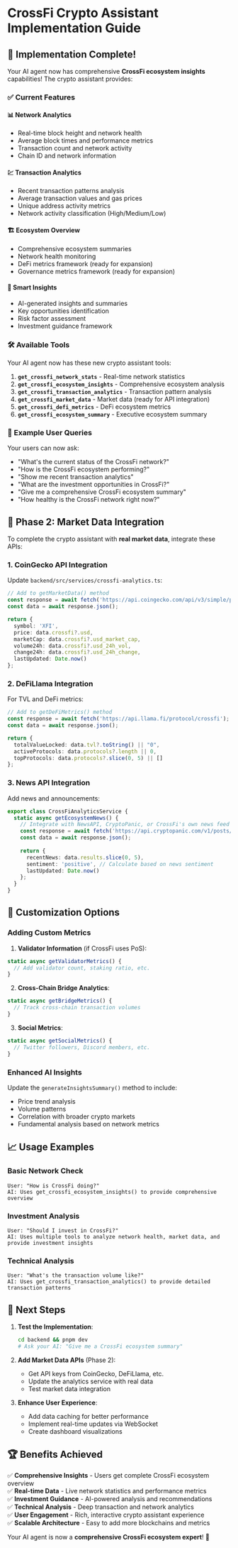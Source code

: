 # CrossFi Crypto Assistant Implementation Guide

## 🎉 Implementation Complete!

Your AI agent now has comprehensive **CrossFi ecosystem insights** capabilities! The crypto assistant provides:

### ✅ Current Features

#### 📊 **Network Analytics**
- Real-time block height and network health
- Average block times and performance metrics
- Transaction count and network activity
- Chain ID and network information

#### 💹 **Transaction Analytics** 
- Recent transaction patterns analysis
- Average transaction values and gas prices
- Unique address activity metrics
- Network activity classification (High/Medium/Low)

#### 🏗️ **Ecosystem Overview**
- Comprehensive ecosystem summaries
- Network health monitoring
- DeFi metrics framework (ready for expansion)
- Governance metrics framework (ready for expansion)

#### 🎯 **Smart Insights**
- AI-generated insights and summaries
- Key opportunities identification
- Risk factor assessment
- Investment guidance framework

### 🛠️ Available Tools

Your AI agent now has these new crypto assistant tools:

1. **`get_crossfi_network_stats`** - Real-time network statistics
2. **`get_crossfi_ecosystem_insights`** - Comprehensive ecosystem analysis  
3. **`get_crossfi_transaction_analytics`** - Transaction pattern analysis
4. **`get_crossfi_market_data`** - Market data (ready for API integration)
5. **`get_crossfi_defi_metrics`** - DeFi ecosystem metrics
6. **`get_crossfi_ecosystem_summary`** - Executive ecosystem summary

### 💬 Example User Queries

Your users can now ask:

- "What's the current status of the CrossFi network?"
- "How is the CrossFi ecosystem performing?"
- "Show me recent transaction analytics"
- "What are the investment opportunities in CrossFi?"
- "Give me a comprehensive CrossFi ecosystem summary"
- "How healthy is the CrossFi network right now?"

## 🚀 Phase 2: Market Data Integration

To complete the crypto assistant with **real market data**, integrate these APIs:

### 1. **CoinGecko API Integration**

Update `backend/src/services/crossfi-analytics.ts`:

```typescript
// Add to getMarketData() method
const response = await fetch('https://api.coingecko.com/api/v3/simple/price?ids=crossfi&vs_currencies=usd&include_24hr_change=true&include_24hr_vol=true&include_market_cap=true');
const data = await response.json();

return {
  symbol: 'XFI',
  price: data.crossfi?.usd,
  marketCap: data.crossfi?.usd_market_cap,
  volume24h: data.crossfi?.usd_24h_vol,
  change24h: data.crossfi?.usd_24h_change,
  lastUpdated: Date.now()
};
```

### 2. **DeFiLlama Integration**

For TVL and DeFi metrics:

```typescript
// Add to getDeFiMetrics() method
const response = await fetch('https://api.llama.fi/protocol/crossfi');
const data = await response.json();

return {
  totalValueLocked: data.tvl?.toString() || "0",
  activeProtocols: data.protocols?.length || 0,
  topProtocols: data.protocols?.slice(0, 5) || []
};
```

### 3. **News API Integration**

Add news and announcements:

```typescript
export class CrossFiAnalyticsService {
  static async getEcosystemNews() {
    // Integrate with NewsAPI, CryptoPanic, or CrossFi's own news feed
    const response = await fetch('https://api.cryptopanic.com/v1/posts/?auth_token=YOUR_TOKEN&currencies=XFI');
    const data = await response.json();
    
    return {
      recentNews: data.results.slice(0, 5),
      sentiment: 'positive', // Calculate based on news sentiment
      lastUpdated: Date.now()
    };
  }
}
```

## 🔧 Customization Options

### **Adding Custom Metrics**

1. **Validator Information** (if CrossFi uses PoS):
```typescript
static async getValidatorMetrics() {
  // Add validator count, staking ratio, etc.
}
```

2. **Cross-Chain Bridge Analytics**:
```typescript
static async getBridgeMetrics() {
  // Track cross-chain transaction volumes
}
```

3. **Social Metrics**:
```typescript
static async getSocialMetrics() {
  // Twitter followers, Discord members, etc.
}
```

### **Enhanced AI Insights**

Update the `generateInsightsSummary()` method to include:

- Price trend analysis
- Volume patterns
- Correlation with broader crypto markets
- Fundamental analysis based on network metrics

## 📈 Usage Examples

### **Basic Network Check**
```
User: "How is CrossFi doing?"
AI: Uses get_crossfi_ecosystem_insights() to provide comprehensive overview
```

### **Investment Analysis**
```
User: "Should I invest in CrossFi?"
AI: Uses multiple tools to analyze network health, market data, and provide investment insights
```

### **Technical Analysis**
```
User: "What's the transaction volume like?"
AI: Uses get_crossfi_transaction_analytics() to provide detailed transaction patterns
```

## 🎯 Next Steps

1. **Test the Implementation**:
   ```bash
   cd backend && pnpm dev
   # Ask your AI: "Give me a CrossFi ecosystem summary"
   ```

2. **Add Market Data APIs** (Phase 2):
   - Get API keys from CoinGecko, DeFiLlama, etc.
   - Update the analytics service with real data
   - Test market data integration

3. **Enhance User Experience**:
   - Add data caching for better performance
   - Implement real-time updates via WebSocket
   - Create dashboard visualizations

## 🏆 Benefits Achieved

✅ **Comprehensive Insights** - Users get complete CrossFi ecosystem overview  
✅ **Real-time Data** - Live network statistics and performance metrics  
✅ **Investment Guidance** - AI-powered analysis and recommendations  
✅ **Technical Analysis** - Deep transaction and network analytics  
✅ **User Engagement** - Rich, interactive crypto assistant experience  
✅ **Scalable Architecture** - Easy to add more blockchains and metrics  

Your AI agent is now a **comprehensive CrossFi ecosystem expert**! 🚀 